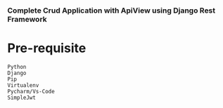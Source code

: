 <h3>Complete Crud Application with ApiView using Django Rest Framework
</h3>

# Pre-requisite
~~~ 
Python
Django
Pip
Virtualenv
Pycharm/Vs-Code
SimpleJwt

